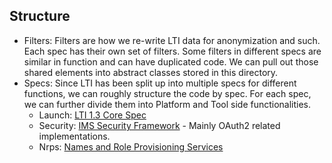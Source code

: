## Structure

* Filters: Filters are how we re-write LTI data for anonymization and such. Each spec has their own set of filters. Some filters in different specs are similar in function and can have duplicated code. We can pull out those shared elements into abstract classes stored in this directory.
* Specs: Since LTI has been split up into multiple specs for different functions, we can roughly structure the code by spec. For each spec, we can further divide them into Platform and Tool side functionalities.
  * Launch: [LTI 1.3 Core Spec](https://www.imsglobal.org/spec/lti/v1p3/)
  * Security: [IMS Security Framework](https://www.imsglobal.org/spec/security/v1p0) - Mainly OAuth2 related implementations.
  * Nrps: [Names and Role Provisioning Services](http://www.imsglobal.org/spec/lti-nrps/v2p0)

